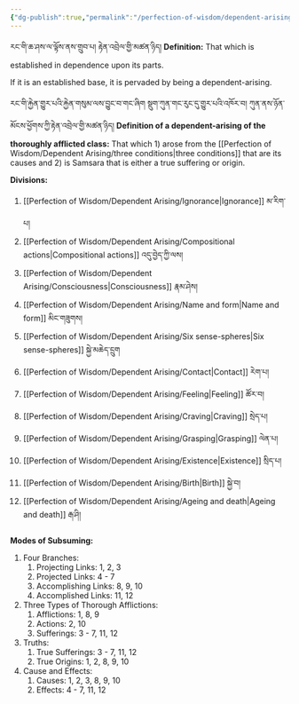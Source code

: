 ```yaml
---
{"dg-publish":true,"permalink":"/perfection-of-wisdom/dependent-arising/dependent-arising/"}
---
```


རང་གི་ཆ་ཤས་ལ་ལྟོས་ནས་གྲུབ་པ། རྟེན་འབྲེལ་གྱི་མཚན་ཉིད།
**Definition:** That which is established in dependence upon its parts.

If it is an established base, it is pervaded by being a dependent-arising.

རང་གི་རྐྱེན་གྱུར་པའི་རྐྱེན་གསུམ་ལས་བྱུང་བ་གང་ཞིག  སྡུག་ཀུན་གང་རུང་དུ་གྱུར་པའི་འཁོར་བ། ཀུན་ནས་ཉོན་མོངས་ཕྱོགས་ཀྱི་རྟེན་འབྲེལ་གྱི་མཚན་ཉིད།
**Definition of a dependent-arising of the thoroughly afflicted class:**
That which 1) arose from the [[Perfection of Wisdom/Dependent Arising/three conditions\|three conditions]] that are its causes and 2) is Samsara that is either a true suffering or origin.

**Divisions:**
1. [[Perfection of Wisdom/Dependent Arising/Ignorance\|Ignorance]] མ་རིག་པ།
2. [[Perfection of Wisdom/Dependent Arising/Compositional actions\|Compositional actions]] འདུ་བྱེད་ཀྱི་ལས།
3. [[Perfection of Wisdom/Dependent Arising/Consciousness\|Consciousness]] རྣམ་ཤེས།
4. [[Perfection of Wisdom/Dependent Arising/Name and form\|Name and form]] མིང་གཟུགས།
5. [[Perfection of Wisdom/Dependent Arising/Six sense-spheres\|Six sense-spheres]] སྐྱེ་མཆེད་དྲུག
6. [[Perfection of Wisdom/Dependent Arising/Contact\|Contact]] རེག་པ།
7. [[Perfection of Wisdom/Dependent Arising/Feeling\|Feeling]] ཚོར་བ།
8. [[Perfection of Wisdom/Dependent Arising/Craving\|Craving]] སྲེད་པ།
9. [[Perfection of Wisdom/Dependent Arising/Grasping\|Grasping]] ལེན་པ།
10. [[Perfection of Wisdom/Dependent Arising/Existence\|Existence]] སྲིད་པ།
11. [[Perfection of Wisdom/Dependent Arising/Birth\|Birth]] སྐྱེ་བ།
12. [[Perfection of Wisdom/Dependent Arising/Ageing and death\|Ageing and death]] རྒ་ཤི།

**Modes of Subsuming:**
1. Four Branches:
	1. Projecting Links: 1, 2, 3
	2. Projected Links: 4 - 7
	3. Accomplishing Links: 8, 9, 10
	4. Accomplished Links: 11, 12
2.	Three Types of Thorough Afflictions:
	1. Afflictions: 1, 8, 9
	2. Actions: 2, 10
	3. Sufferings: 3 - 7, 11, 12
3. Truths:
	1. True Sufferings: 3 - 7, 11, 12
	2. True Origins: 1, 2, 8, 9, 10
4. Cause and Effects:
	1. Causes: 1, 2, 3, 8, 9, 10
	2. Effects: 4 - 7, 11, 12





